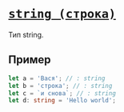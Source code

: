 # [`string (строка)`](../index.md/#примитивы)

Тип string.

## Пример

```ts
let a = 'Вася'; // : string
let b = 'строка'; // : string
let c = `и снова`; // : string
let d: string = 'Hello world';
```
